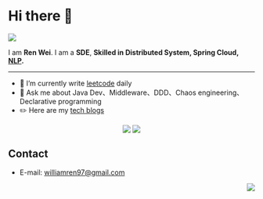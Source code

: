 
# Hi there 👋
[![](https://img.shields.io/badge/-@Williamren97-%23181717?style=flat-square&logo=github)](https://github.com/Williamren97)

I am **Ren Wei**. I am a **SDE**,  **Skilled in Distributed System, Spring Cloud, [NLP](https://dl.acm.org/profile/99659690355).**

---
- 🌱 I’m currently write [leetcode](https://leetcode-cn.com/u/pukka/) daily
- 💬 Ask me about Java Dev、Middleware、DDD、Chaos engineering、Declarative programming
- ✏️  Here are my [tech blogs](https://blog.csdn.net/weixin_41884690?type=blog)

<p align="center">
  <img align="center" src="https://github.com/huifer/huifer/blob/master/developer.gif"/>
<img align="center" src="https://github-profile-trophy.vercel.app/?username=Williamren97&MultipleLang,Star,Follower,Commit,Issue" style="max-width:100%;">
</p>




## Contact

- E-mail: williamren97@gmail.com

<img align="right" src="https://github-readme-stats.vercel.app/api?username=Williamren97&show_icons=true&icon_color=805AD5&text_color=718096&bg_color=ffffff&hide_title=true" />


<!--
- 🔭 I’m currently working on ...
- 🌱 I’m currently learning ...
- 👯 I’m looking to collaborate on ...
- 🤔 I’m looking for help with ...
- 💬 Ask me about ...
- 📫 How to reach me: ...
- 😄 Pronouns: ...
- ⚡ Fun fact: ...
-->
